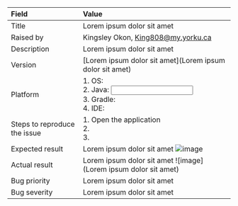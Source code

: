 |Field   |      Value      | 
|:----------|:-------------|
| Title |  Lorem ipsum dolor sit amet  |
| Raised by | Kingsley Okon, King808@my.yorku.ca | 
| Description | Lorem ipsum dolor sit amet | 
| Version | [Lorem ipsum dolor sit amet](Lorem ipsum dolor sit amet)  | 
| Platform | 1. OS:  <br/> 2. Java: <input> <br/> 3. Gradle:  <br/>4. IDE: | 
| Steps to reproduce the issue | 1. Open the application <br/>2. <br/> 3.  | 
| Expected result | Lorem ipsum dolor sit amet  ![image](<link>)| 
| Actual result |Lorem ipsum dolor sit amet ![image](Lorem ipsum dolor sit amet)| 
| Bug priority | Lorem ipsum dolor sit amet | 
| Bug severity | Lorem ipsum dolor sit amet | 
